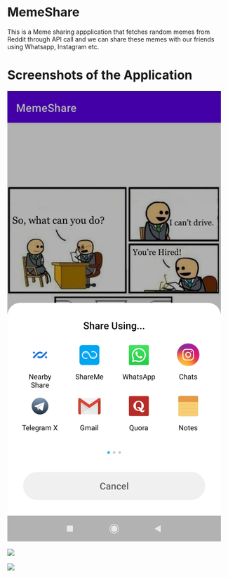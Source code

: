 # MemeShare
This is a Meme sharing appplication that fetches random memes from Reddit through API call and we can share these memes with our friends using Whatsapp, Instagram etc.

# Screenshots of the Application
![](Images/IMG_20210402_111947.jpg)


![](im2.jpg)


![](im3.jpg)
